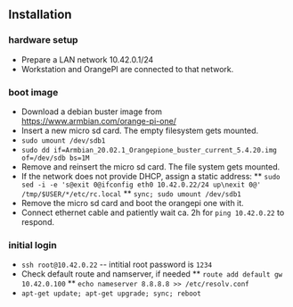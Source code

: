 ## Installation

### hardware setup
* Prepare a LAN network 10.42.0.1/24 
* Workstation and OrangePI are connected to that network.

### boot image
* Download a debian buster image from https://www.armbian.com/orange-pi-one/
* Insert a new micro sd card. The empty filesystem gets mounted.
* `sudo umount /dev/sdb1`
* `sudo dd if=Armbian_20.02.1_Orangepione_buster_current_5.4.20.img of=/dev/sdb bs=1M`
* Remove and reinsert the micro sd card. The file system gets mounted.
* If the network does not provide DHCP, assign a static address:
** `sudo sed -i -e 's@exit 0@ifconfig eth0 10.42.0.22/24 up\nexit 0@' /tmp/$USER/*/etc/rc.local`
** `sync; sudo umount /dev/sdb1`
* Remove the micro sd card and boot the orangepi one with it.
* Connect ethernet cable and patiently wait ca. 2h for `ping 10.42.0.22` to respond.

### initial login
* `ssh root@10.42.0.22` -- intitial root password is `1234`
* Check default route and namserver, if needed
** `route add default gw 10.42.0.100`
** `echo nameserver 8.8.8.8 >> /etc/resolv.conf`
* `apt-get update; apt-get upgrade; sync; reboot`

